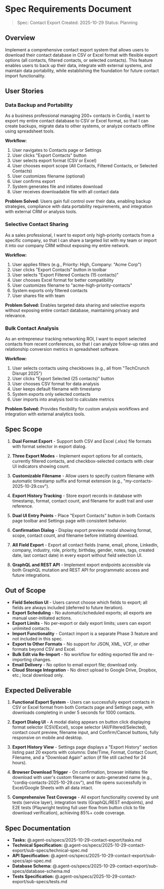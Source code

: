 # Spec Requirements Document

> Spec: Contact Export
> Created: 2025-10-29
> Status: Planning

## Overview

Implement a comprehensive contact export system that allows users to download their contact database in CSV or Excel format with flexible export options (all contacts, filtered contacts, or selected contacts). This feature enables users to back up their data, integrate with external systems, and maintain data portability, while establishing the foundation for future contact import functionality.

## User Stories

### Data Backup and Portability

As a business professional managing 200+ contacts in Cordiq, I want to export my entire contact database to CSV or Excel format, so that I can create backups, migrate data to other systems, or analyze contacts offline using spreadsheet tools.

**Workflow:**
1. User navigates to Contacts page or Settings
2. User clicks "Export Contacts" button
3. User selects export format (CSV or Excel)
4. User chooses export scope (All Contacts, Filtered Contacts, or Selected Contacts)
5. User customizes filename (optional)
6. User confirms export
7. System generates file and initiates download
8. User receives downloadable file with all contact data

**Problem Solved:** Users gain full control over their data, enabling backup strategies, compliance with data portability requirements, and integration with external CRM or analysis tools.

### Selective Contact Sharing

As a sales professional, I want to export only high-priority contacts from a specific company, so that I can share a targeted list with my team or import it into our company CRM without exposing my entire network.

**Workflow:**
1. User applies filters (e.g., Priority: High, Company: "Acme Corp")
2. User clicks "Export Contacts" button in toolbar
3. User selects "Export Filtered Contacts (15 contacts)"
4. User chooses Excel format for better compatibility
5. User customizes filename to "acme-high-priority-contacts"
6. System exports only filtered contacts
7. User shares file with team

**Problem Solved:** Enables targeted data sharing and selective exports without exposing entire contact database, maintaining privacy and relevance.

### Bulk Contact Analysis

As an entrepreneur tracking networking ROI, I want to export selected contacts from recent conferences, so that I can analyze follow-up rates and relationship conversion metrics in spreadsheet software.

**Workflow:**
1. User selects contacts using checkboxes (e.g., all from "TechCrunch Disrupt 2025")
2. User clicks "Export Selected (25 contacts)" button
3. User chooses CSV format for data analysis
4. User keeps default filename with timestamp
5. System exports only selected contacts
6. User imports into analysis tool to calculate metrics

**Problem Solved:** Provides flexibility for custom analysis workflows and integration with external analytics tools.

## Spec Scope

1. **Dual Format Export** - Support both CSV and Excel (.xlsx) file formats with format selector in export dialog.

2. **Three Export Modes** - Implement export options for all contacts, currently filtered contacts, and checkbox-selected contacts with clear UI indicators showing count.

3. **Customizable Filename** - Allow users to specify custom filename with automatic timestamp suffix and format extension (e.g., "my-contacts-2025-10-29.csv").

4. **Export History Tracking** - Store export records in database with timestamp, format, contact count, and filename for audit trail and user reference.

5. **Dual UI Entry Points** - Place "Export Contacts" button in both Contacts page toolbar and Settings page with consistent behavior.

6. **Confirmation Dialog** - Display export preview modal showing format, scope, contact count, and filename before initiating download.

7. **All Field Export** - Export all contact fields (name, email, phone, LinkedIn, company, industry, role, priority, birthday, gender, notes, tags, created date, last contact date) in every export without field selection UI.

8. **GraphQL and REST API** - Implement export endpoints accessible via both GraphQL mutation and REST API for programmatic access and future integrations.

## Out of Scope

- **Field Selection UI** - Users cannot choose which fields to export; all fields are always included (deferred to future iteration).
- **Export Scheduling** - No automatic/scheduled exports; all exports are manual user-initiated actions.
- **Export Limits** - No per-export or daily export limits; users can export unlimited contacts.
- **Import Functionality** - Contact import is a separate Phase 3 feature and not included in this spec.
- **Export to Other Formats** - No support for JSON, XML, VCF, or other formats beyond CSV and Excel.
- **Bulk Edit via Re-Import** - No workflow for editing exported file and re-importing changes.
- **Email Delivery** - No option to email export file; download only.
- **Cloud Storage Integration** - No direct upload to Google Drive, Dropbox, etc.; local download only.

## Expected Deliverable

1. **Functional Export System** - Users can successfully export contacts in CSV or Excel format from both Contacts page and Settings page, with downloads completing in under 5 seconds for 1000 contacts.

2. **Export Dialog UI** - A modal dialog appears on button click displaying format selector (CSV/Excel), scope selector (All/Filtered/Selected), contact count preview, filename input, and Confirm/Cancel buttons, fully responsive on mobile and desktop.

3. **Export History View** - Settings page displays a "Export History" section listing past 20 exports with columns: Date/Time, Format, Contact Count, Filename, and a "Download Again" action (if file still cached for 24 hours).

4. **Browser Download Trigger** - On confirmation, browser initiates file download with user's custom filename or auto-generated name (e.g., "cordiq-contacts-2025-10-29.csv"), and file opens successfully in Excel/Google Sheets with all data intact.

5. **Comprehensive Test Coverage** - All export functionality covered by unit tests (service layer), integration tests (GraphQL/REST endpoints), and E2E tests (Playwright testing full user flow from button click to file download verification), achieving 85%+ code coverage.

## Spec Documentation

- **Tasks:** @.agent-os/specs/2025-10-29-contact-export/tasks.md
- **Technical Specification:** @.agent-os/specs/2025-10-29-contact-export/sub-specs/technical-spec.md
- **API Specification:** @.agent-os/specs/2025-10-29-contact-export/sub-specs/api-spec.md
- **Database Schema:** @.agent-os/specs/2025-10-29-contact-export/sub-specs/database-schema.md
- **Tests Specification:** @.agent-os/specs/2025-10-29-contact-export/sub-specs/tests.md
